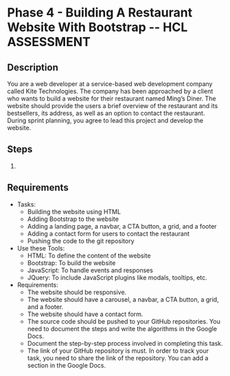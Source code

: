 # Phase 4 - Building A Restaurant Website With Bootstrap -- HCL ASSESSMENT

## Description
You are a web developer at a service-based web development company called Kite Technologies. The company has been approached by a client who wants to build a website for their restaurant named Ming’s Diner. The website should provide the users a brief overview of the restaurant and its bestsellers, its address, as well as an option to contact the restaurant. During sprint planning, you agree to lead this project and develop the website. 

## Steps
1. 

## Requirements
- Tasks: 
    -  Building the website using HTML
    - Adding Bootstrap to the website
    - Adding a landing page, a navbar, a CTA button, a grid, and a footer
    - Adding a contact form for users to contact the restaurant
    - Pushing the code to the git repository
- Use these Tools:
    - HTML: To define the content of the website
    - Bootstrap: To build the website
    - JavaScript: To handle events and responses
    - JQuery: To include JavaScript plugins like modals, tooltips, etc.
- Requirements:
    - The website should be responsive.
    - The website should have a carousel, a navbar, a CTA button, a grid, and a footer. 
    - The website should have a contact form.
    - The source code should be pushed to your GitHub repositories. You need to document the steps and write the algorithms in the Google Docs.
    - Document the step-by-step process involved in completing this task.
    - The link of your GitHub repository is must. In order to track your task, you need to share the link of the repository. You can add a section in the Google Docs. 